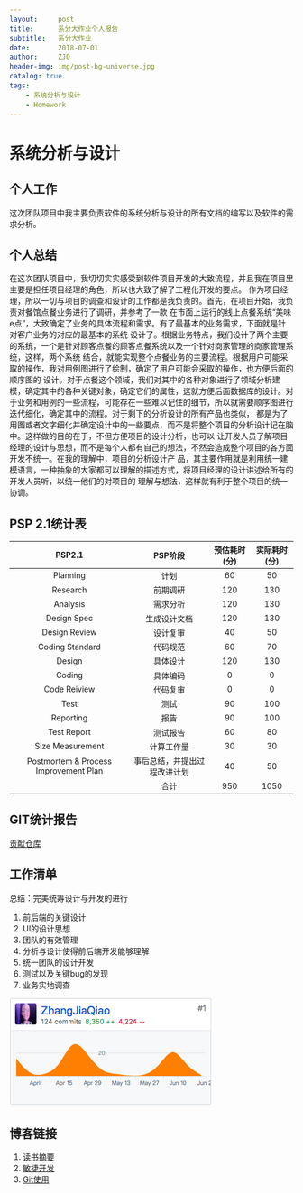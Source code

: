 ```yaml
---
layout:     post
title:      系分大作业个人报告
subtitle:   系分大作业
date:       2018-07-01
author:     ZJQ
header-img: img/post-bg-universe.jpg
catalog: true
tags:
    - 系统分析与设计
    - Homework
---
```

# 系统分析与设计
## 个人工作
这次团队项目中我主要负责软件的系统分析与设计的所有文档的编写以及软件的需求分析。

## 个人总结
在这次团队项目中，我切切实实感受到软件项目开发的大致流程，并且我在项目里主要是担任项目经理的角色，所以也大致了解了工程化开发的要点。
作为项目经理，所以一切与项目的调查和设计的工作都是我负责的。首先，在项目开始，我负责对餐馆点餐业务进行了调研，并参考了一款
在市面上运行的线上点餐系统“美味e点”，大致确定了业务的具体流程和需求。有了最基本的业务需求，下面就是针对客户业务的对应的最基本的系统
设计了。根据业务特点，我们设计了两个主要的系统，一个是针对顾客点餐的顾客点餐系统以及一个针对商家管理的商家管理系统，这样，两个系统
结合，就能实现整个点餐业务的主要流程。根据用户可能采取的操作，我对用例图进行了绘制，确定了用户可能会采取的操作，也方便后面的顺序图的
设计。对于点餐这个领域，我们对其中的各种对象进行了领域分析建模，确定其中的各种关键对象，确定它们的属性，这就方便后面数据库的设计。对
于业务和用例的一些流程，可能存在一些难以记住的细节，所以就需要顺序图进行迭代细化，确定其中的流程。对于剩下的分析设计的所有产品也类似，
都是为了用图或者文字细化并确定设计中的一些要点，而不是将整个项目的分析设计记在脑中。这样做的目的在于，不但方便项目的设计分析，也可以
让开发人员了解项目经理的设计与思想，而不是每个人都有自己的想法，不然会造成整个项目的各方面开发不统一。在我的理解中，项目的分析设计产
品，其主要作用就是利用统一建模语言，一种抽象的大家都可以理解的描述方式，将项目经理的设计讲述给所有的开发人员听，以统一他们的对项目的
理解与想法，这样就有利于整个项目的统一协调。

## PSP 2.1统计表
|PSP2.1|PSP阶段|预估耗时(分)|实际耗时(分)|
|:----:|:----:|:----:|:----:|
|Planning|计划|60|50|
|Research|前期调研|120|130|
|Analysis|需求分析|120|130|
|Design Spec|生成设计文档|120|130|
|Design Review|设计复审|40|50|
|Coding Standard|代码规范|60|70|
|Design|具体设计|120|130|
|Coding|具体编码|0|0|
|Code Reiview|代码复审|0|0|
|Test|测试|90|100|
|Reporting|报告|90|100|
|Test Report|测试报告|60|80|
|Size Measurement|计算工作量|30|30|
|Postmortem & Process Improvement Plan|事后总结，并提出过程改进计划|40|50|
| |合计|950|1050|
## GIT统计报告
[贡献仓库](https://github.com/DeliciousFoodEasyOrder/Dashboard)

## 工作清单
总结：完美统筹设计与开发的进行
1. 前后端的关键设计
2. UI的设计思想
3. 团队的有效管理
4. 分析与设计使得前后端开发能够理解
5. 统一团队的设计开发
6. 测试以及关键bug的发现
7. 业务实地调查

![](/assets/img/侨git贡献.png)
## 博客链接
1. [读书摘要](http://zhangjiaqiao.top/2018/03/17/%E4%BA%BA%E6%9C%88%E7%A5%9E%E8%AF%9D-%E6%91%98%E8%A6%8102/)
2. [敏捷开发](http://zhangjiaqiao.top/2018/04/01/%E8%BD%AF%E4%BB%B6%E5%B7%A5%E7%A8%8B-%E6%95%8F%E6%8D%B7%E5%BC%80%E5%8F%91/)
3. [Git使用](http://zhangjiaqiao.top/2018/04/15/Git%E4%BD%BF%E7%94%A8/)
